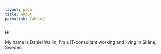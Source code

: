 ```yaml
---
layout: page
title: About
permalink: /about/
---
```


Hi!

My name is Daniel Wallin, I'm a IT-consultant working and living in Skåne, Sweden. 
